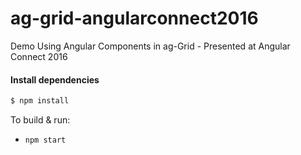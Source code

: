 # ag-grid-angularconnect2016
Demo Using Angular Components in ag-Grid - Presented at Angular Connect 2016

#### Install dependencies
```sh
$ npm install
```

To build & run:
- `npm start`
